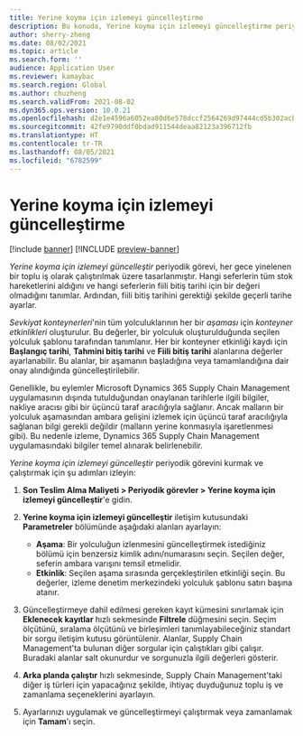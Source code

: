 ```yaml
---
title: Yerine koyma için izlemeyi güncelleştirme
description: Bu konuda, Yerine koyma için izlemeyi güncelleştirme periyodik görevinin nasıl kurulacağı ve çalıştırılacağı açıklanmaktadır.
author: sherry-zheng
ms.date: 08/02/2021
ms.topic: article
ms.search.form: ''
audience: Application User
ms.reviewer: kamaybac
ms.search.region: Global
ms.author: chuzheng
ms.search.validFrom: 2021-08-02
ms.dyn365.ops.version: 10.0.21
ms.openlocfilehash: d2e1e4596a6052ea80d6e578dccf2564269d97444cd5b302acb5968cca2c884f
ms.sourcegitcommit: 42fe9790ddf0bdad911544deaa82123a396712fb
ms.translationtype: HT
ms.contentlocale: tr-TR
ms.lasthandoff: 08/05/2021
ms.locfileid: "6782599"
---
```

# <a name="update-tracking-for-put-away"></a>Yerine koyma için izlemeyi güncelleştirme

[!include [banner](../includes/banner.md)]
[!INCLUDE [preview-banner](../includes/preview-banner.md)]

*Yerine koyma için izlemeyi güncelleştir* periyodik görevi, her gece yinelenen bir toplu iş olarak çalıştırılmak üzere tasarlanmıştır. Hangi seferlerin tüm stok hareketlerini aldığını ve hangi seferlerin fiili bitiş tarihi için bir değeri olmadığını tanımlar. Ardından, fiili bitiş tarihini gerektiği şekilde geçerli tarihe ayarlar.

*Sevkiyat konteynerleri*'nin tüm yolculuklarının her bir *aşaması* için *konteyner etkinlikleri* oluşturulur. Bu değerler, bir yolculuk oluşturulduğunda seçilen yolculuk şablonu tarafından tanımlanır. Her bir konteyner etkinliği kaydı için **Başlangıç tarihi**, **Tahmini bitiş tarihi** ve **Fiili bitiş tarihi** alanlarına değerler ayarlanabilir. Bu alanlar, bir aşamanın başladığına veya tamamlandığına dair onay alındığında güncelleştirilebilir.

Genellikle, bu eylemler Microsoft Dynamics 365 Supply Chain Management uygulamasının dışında tutulduğundan onaylanan tarihlerle ilgili bilgiler, nakliye aracısı gibi bir üçüncü taraf aracılığıyla sağlanır. Ancak malların bir yolculuk aşamasından ambara gelişini izlemek için üçüncü taraf aracılığıyla sağlanan bilgi gerekli değildir (malların yerine konmasıyla işaretlenmesi gibi). Bu nedenle izleme, Dynamics 365 Supply Chain Management uygulamasındaki bilgiler temel alınarak belirlenebilir.

*Yerine koyma için izlemeyi güncelleştir* periyodik görevini kurmak ve çalıştırmak için şu adımları izleyin:

1. **Son Teslim Alma Maliyeti \> Periyodik görevler \> Yerine koyma için izlemeyi güncelleştir**'e gidin.
1. **Yerine koyma için izlemeyi güncelleştir** iletişim kutusundaki **Parametreler** bölümünde aşağıdaki alanları ayarlayın:

    - **Aşama**: Bir yolculuğun izlenmesini güncelleştirmek istediğiniz bölümü için benzersiz kimlik adını/numarasını seçin. Seçilen değer, seferin ambara varışını temsil etmelidir.
    - **Etkinlik**: Seçilen aşama sırasında gerçekleştirilen etkinliği seçin. Bu değerler, izleme denetim merkezindeki yolculuk şablonu satırı başına atanır.

1. Güncelleştirmeye dahil edilmesi gereken kayıt kümesini sınırlamak için **Eklenecek kayıtlar** hızlı sekmesinde **Filtrele** düğmesini seçin. Seçim ölçütünü, sıralama ölçütünü ve birleşimleri tanımlayabileceğiniz standart bir sorgu iletişim kutusu görüntülenir. Alanlar, Supply Chain Management'ta bulunan diğer sorgular için çalıştıkları gibi çalışır. Buradaki alanlar salt okunurdur ve sorgunuzla ilgili değerleri gösterir.
1. **Arka planda çalıştır** hızlı sekmesinde, Supply Chain Management'taki diğer iş türleri için yapacağınız şekilde, ihtiyaç duyduğunuz toplu iş ve zamanlama seçeneklerini ayarlayın.
1. Ayarlarınızı uygulamak ve güncelleştirmeyi çalıştırmak veya zamanlamak için **Tamam**'ı seçin.

